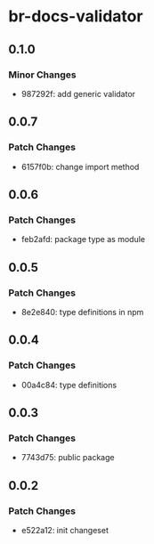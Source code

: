 # br-docs-validator

## 0.1.0

### Minor Changes

- 987292f: add generic validator

## 0.0.7

### Patch Changes

- 6157f0b: change import method

## 0.0.6

### Patch Changes

- feb2afd: package type as module

## 0.0.5

### Patch Changes

- 8e2e840: type definitions in npm

## 0.0.4

### Patch Changes

- 00a4c84: type definitions

## 0.0.3

### Patch Changes

- 7743d75: public package

## 0.0.2

### Patch Changes

- e522a12: init changeset
